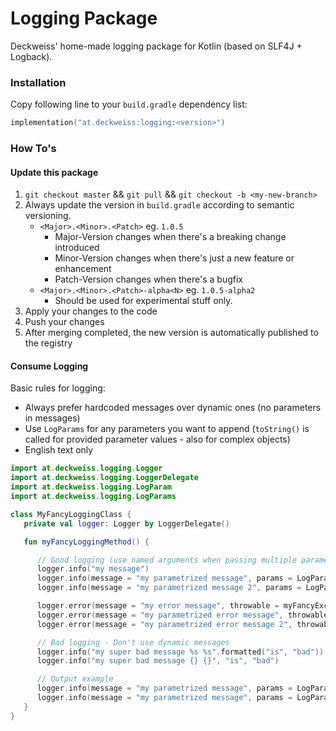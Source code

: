 # Logging Package

Deckweiss' home-made logging package for Kotlin (based on SLF4J + Logback).

### Installation

Copy following line to your `build.gradle` dependency list:

```kotlin
implementation("at.deckweiss:logging:<version>")
```

### How To's

#### Update this package

1. `git checkout master` && `git pull` && `git checkout -b <my-new-branch>`
2. Always update the version in `build.gradle` according to semantic versioning.
    - `<Major>.<Minor>.<Patch>` eg. `1.0.5`
        - Major-Version changes when there's a breaking change introduced
        - Minor-Version changes when there's just a new feature or enhancement
        - Patch-Version changes when there's a bugfix
    - `<Major>.<Minor>.<Patch>-alpha<N>` eg. `1.0.5-alpha2`
        - Should be used for experimental stuff only.
3. Apply your changes to the code
4. Push your changes
5. After merging completed, the new version is automatically published to the registry

#### Consume Logging

Basic rules for logging:

- Always prefer hardcoded messages over dynamic ones (no parameters in messages)
- Use `LogParams` for any parameters you want to append (`toString()` is called for provided parameter values - also for complex objects)
- English text only

```kotlin
import at.deckweiss.logging.Logger
import at.deckweiss.logging.LoggerDelegate
import at.deckweiss.logging.LogParam
import at.deckweiss.logging.LogParams

class MyFancyLoggingClass {
   private val logger: Logger by LoggerDelegate()

   fun myFancyLoggingMethod() {

      // Good logging (use named arguments when passing multiple parameters)
      logger.info("my message")
      logger.info(message = "my parametrized message", params = LogParams("id", 1))
      logger.info(message = "my parametrized message 2", params = LogParams("id", 1).add("name", "UsernameTest").add("user", complexUser))

      logger.error(message = "my error message", throwable = myFancyException)
      logger.error(message = "my parametrized error message", throwable = myFancyException, params = LogParams("id", 1))
      logger.error(message = "my parametrized error message 2", throwable = myFancyException, params = LogParams("id", 1).add("name", "UsernameTest"))

      // Bad logging - Don't use dynamic messages
      logger.info("my super bad message %s %s".formatted("is", "bad"))
      logger.info("my super bad message {} {}", "is", "bad")

      // Output example
      logger.info(message = "my parametrized message", params = LogParams("id", 1))  // my parametrized message [id="1"]
      logger.info(message = "my parametrized message", params = LogParams("id", 1).add("user", user))  // my parametrized message [id="1", user="<whatever user.toString() returns>"]
   }
}
```
